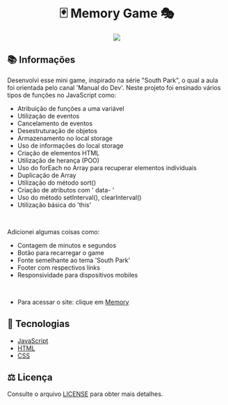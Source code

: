 <h1 align="center">🃏 Memory Game 🎭</h1>
<p align="center">
  <img src="/assets/toReadme/#.gif">
</p>

## :books: Informações
Desenvolvi esse mini game, inspirado na série "South Park", o qual a aula foi orientada pelo canal 'Manual do Dev'. Neste projeto foi ensinado vários tipos de funções no JavaScript como:
- Atribuição de funções a uma variável
- Utilização de eventos
- Cancelamento de eventos
- Desestruturação de objetos
- Armazenamento no local storage
- Uso de informações do local storage
- Criação de elementos HTML
- Utilização de herança (POO)
- Uso do forEach no Array para recuperar elementos individuais
- Duplicação de Array
- Utilização do método sort()
- Criação de atributos com ' data- '
- Uso do método setInterval(), clearInterval()
- Utilização básica do 'this'
<br/>

Adicionei algumas coisas como:
- Contagem de minutos e segundos
- Botão para recarregar o game
- Fonte semelhante ao tema 'South Park'
- Footer com respectivos links
- Responsividade para dispositivos mobiles

<br/>
<ul>
  <li>Para acessar o site: clique em <a href="#" target="_blank">Memory</a></li>
</ul>

## :pushpin: Tecnologias
<ul>
  <li><a href="https://developer.mozilla.org/pt-BR/docs/Web/JavaScript">JavaScript</a></li>
  <li><a href="https://developer.mozilla.org/pt-BR/docs/Web/HTML">HTML</a></li>
  <li><a href="https://developer.mozilla.org/pt-BR/docs/Web/CSS">CSS</a></li>
</ul>

## :balance_scale: Licença
Consulte o arquivo <a href="#" target="_blank">LICENSE</a> para obter mais detalhes.
